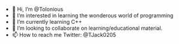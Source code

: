 - 👋 Hi, I’m @Tolonious
- 👀 I’m interested in learning the wonderous world of programming
- 🌱 I’m currently learning C++
- 💞️ I’m looking to collaborate on learning/educational material.
- 📫 How to reach me Twitter: @TJack0205 

<!---
Tolonious/Tolonious is a ✨ special ✨ repository because its `README.md` (this file) appears on your GitHub profile.
You can click the Preview link to take a look at your changes.
--->

